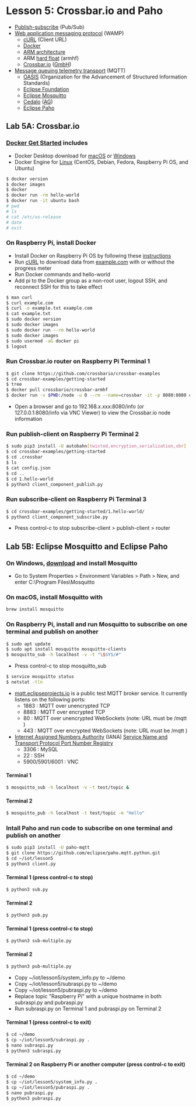 # Lesson 5: Crossbar.io and Paho

* [Publish-subscribe](https://en.wikipedia.org/wiki/Publish%E2%80%93subscribe_pattern) (Pub/Sub)
* [Web application messaging protocol](https://en.wikipedia.org/wiki/Web_Application_Messaging_Protocol) (WAMP)
  * [cURL](https://en.wikipedia.org/wiki/CURL) (Client URL)
  * [Docker](https://en.wikipedia.org/wiki/Docker_(software))
  * [ARM architecture](https://en.wikipedia.org/wiki/ARM_architecture)
  * ARM [hard float](https://www.raspberrypi.org/forums/viewtopic.php?t=11177) (armhf)
  * [Crossbar.io](https://crossbar.io/docs/Getting-Started/) ([GmbH](https://en.wikipedia.org/wiki/Gesellschaft_mit_beschr%C3%A4nkter_Haftung))
* [Message queuing telemetry transport](https://en.wikipedia.org/wiki/MQTT) (MQTT)
  * [OASIS](https://en.wikipedia.org/wiki/OASIS_(organization)) (Organization for the Advancement of Structured Information Standards)
  * [Eclipse Foundation](https://en.wikipedia.org/wiki/Eclipse_Foundation)
  * [Eclipse Mosquitto](https://mosquitto.org/)
  * [Cedalo](https://cedalo.com/) ([AG](https://en.wikipedia.org/wiki/Aktiengesellschaft))
  * [Eclipse Paho](https://en.wikipedia.org/wiki/Eclipse_Paho)

## Lab 5A: Crossbar.io

### [Docker Get Started](https://www.docker.com/get-started) includes

* Docker Desktop download for [macOS](https://docs.docker.com/docker-for-mac/install/) or [Windows](https://docs.docker.com/docker-for-windows/install/)
* Docker Engine for [Linux](https://docs.docker.com/engine/install/) (CentOS, Debian, Fedora, Raspberry Pi OS, and Ubuntu)
```sh
$ docker version
$ docker images
$ docker 
$ docker run -rm hello-world
$ docker run -it ubuntu bash
# pwd
# ls
# cat /etc/os-release
# date
# exit
```

### On Raspberry Pi, install Docker
* Install Docker on Raspberry Pi OS by following these [instructions](https://withblue.ink/2020/06/24/docker-and-docker-compose-on-raspberry-pi-os.html)
* Run [cURL](https://en.wikipedia.org/wiki/CURL) to download data from [example.com](https://en.wikipedia.org/wiki/Example.com) with or without the progress meter
* Run Docker commands and hello-world
* Add pi to the Docker group as a non-root user, logout SSH, and reconnect SSH for this to take effect
```sh
$ man curl
$ curl example.com
$ curl -o example.txt example.com
$ cat example.txt
$ sudo docker version
$ sudo docker images
$ sudo docker run --rm hello-world
$ sudo docker images
$ sudo usermod -aG docker pi
$ logout
```
### Run Crossbar.io router on Raspberry Pi Terminal 1
```sh
$ git clone https://github.com/crossbario/crossbar-examples
$ cd crossbar-examples/getting-started
$ tree
$ docker pull crossbario/crossbar-armhf
$ docker run -v $PWD:/node -u 0 --rm --name=crossbar -it -p 8080:8080 crossbario/crossbar-armhf
```
* Open a browser and go to 192.168.x.xxx:8080/info (or 127.0.0.1:8080/info via VNC Viewer) to view the Crossbar.io node information
### Run publish-client on Raspberry Pi Terminal 2
```sh
$ sudo pip3 install -U autobahn[twisted,encryption,serialization,xbr]
$ cd crossbar-examples/getting-started
$ cd .crossbar
$ ls
$ cat config.json
$ cd ..
$ cd 1.hello-world
$ python3 client_component_publish.py
```
### Run subscribe-client on Raspberry Pi Terminal 3
```sh
$ cd crossbar-examples/getting-started/1.hello-world/
$ python3 client_component_subscribe.py
```
* Press control-c to stop subscribe-client > publish-client > router
## Lab 5B: Eclipse Mosquitto and Eclipse Paho

### On Windows, [download](https://mosquitto.org/download/) and install Mosquitto
* Go to System Properties > Environment Variables > Path > New, and enter C:\Program Files\Mosquitto
### On macOS, install Mosquitto with
```sh
brew install mosquitto
```
### On Raspberry Pi, install and run Mosquitto to subscribe on one terminal and publish on another
```sh
$ sudo apt update
$ sudo apt install mosquitto mosquitto-clients
$ mosquitto_sub -h localhost -v -t "\$SYS/#"
```
* Press control-c to stop mosquitto_sub
```sh
$ service mosquitto status
$ netstat -tln
```
* [mqtt.eclipseprojects.io](https://mqtt.eclipseprojects.io/) is a public test MQTT broker service. It currently listens on the following ports:
  * 1883 : MQTT over unencrypted TCP
  * 8883 : MQTT over encrypted TCP
  * 80 : MQTT over unencrypted WebSockets (note: URL must be /mqtt )
  * 443 : MQTT over encrypted WebSockets (note: URL must be /mqtt )
* [Internet Assigned Numbers Authority](https://en.wikipedia.org/wiki/Internet_Assigned_Numbers_Authority) (IANA) [Service Name and Transport Protocol Port Number Registry](https://www.iana.org/assignments/service-names-port-numbers/service-names-port-numbers.xhtml)
  * 3306 : MySQL
  * 22 : SSH
  * 5900/5901/6001 : VNC
#### Terminal 1
```sh
$ mosquitto_sub -h localhost -v -t test/topic &
```
#### Terminal 2
```sh
$ mosquitto_pub -h localhost -t test/topic -m "Hello"
```
### Intall Paho and run code to subscribe on one terminal and publish on another
```sh
$ sudo pip3 install -U paho-mqtt
$ git clone https://github.com/eclipse/paho.mqtt.python.git
$ cd ~/iot/lesson5
$ python3 client.py
```
#### Terminal 1 (press control-c to stop)
```sh
$ python3 sub.py
```
#### Terminal 2
```sh
$ python3 pub.py
```
#### Terminal 1 (press control-c to stop)
```sh
$ python3 sub-multiple.py
```
#### Terminal 2
```sh
$ python3 pub-multiple.py
```
* Copy ~/iot/lesson5/system_info.py to ~/demo
* Copy ~/iot/lesson5/subraspi.py to ~/demo
* Copy ~/iot/lesson5/pubraspi.py to ~/demo
* Replace topic "Raspberry Pi" with a unique hostname in both subraspi.py and pubraspi.py
* Run subraspi.py on Terminal 1 and pubraspi.py on Terminal 2
#### Terminal 1 (press control-c to exit)
```sh
$ cd ~/demo
$ cp ~/iot/lesson5/subraspi.py .
$ nano subraspi.py
$ python3 subraspi.py
```
#### Terminal 2 on Raspberry Pi or another computer (press control-c to exit)
```sh
$ cd ~/demo
$ cp ~/iot/lesson5/system_info.py .
$ cp ~/iot/lesson5/pubraspi.py .
$ nano pubraspi.py
$ python3 pubraspi.py
```
